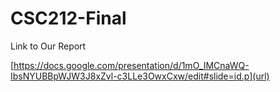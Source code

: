 # CSC212-Final

Link to Our Report 

[https://docs.google.com/presentation/d/1mO_IMCnaWQ-IbsNYUBBpWJW3J8xZvl-c3LLe3OwxCxw/edit#slide=id.p](url)

